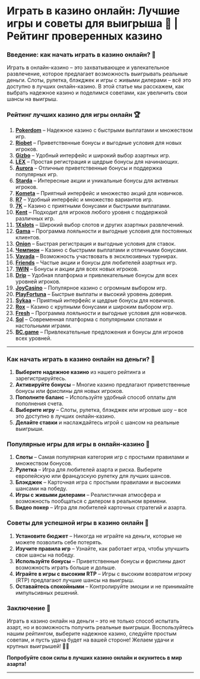 # Играть в казино онлайн: Лучшие игры и советы для выигрыша 🎉 | Рейтинг проверенных казино  

### Введение: как начать играть в казино онлайн? 🎯

Играть в онлайн-казино – это захватывающее и увлекательное развлечение, которое предлагает возможность выигрывать реальные деньги. Слоты, рулетка, блэкджек и игры с живыми дилерами – всё это доступно в лучших онлайн-казино. В этой статье мы расскажем, как выбрать надежное казино и поделимся советами, как увеличить свои шансы на выигрыш.

### Рейтинг лучших казино для игры онлайн 🏆

1. **[Pokerdom](https://brandplay.link/4k77v2yx)** – Надежное казино с быстрыми выплатами и множеством игр.
2. **[Riobet](https://brandplay.link/7xBLTPyj)** – Приветственные бонусы и выгодные условия для новых игроков.
3. **[Gizbo](https://brandplay.link/bprXw4YV)** – Удобный интерфейс и широкий выбор азартных игр.
4. **[LEX](https://brandplay.link/zW4hdDFV)** – Простая регистрация и щедрые бонусы для начинающих.
5. **[Aurora](https://10trafic-stat2.com/click/668546556bcc6313411604bd/6766/13032/subaccount)** – Отличные приветственные бонусы и поддержка популярных игр.
6. **[Starda](https://brandplay.link/fB7xwRFL)** – Интересные акции и уникальные бонусы для активных игроков.
7. **[Kometa](https://brandplay.link/8ZymQJV8)** – Приятный интерфейс и множество акций для новичков.
8. **[R7](https://brandplay.link/bMd3Yjsw)** – Удобный интерфейс и множество вариантов игр.
9. **[7K](https://brandplay.link/BvQyFShp)** – Казино с приятными бонусами и быстрыми выплатами.
10. **[Kent](https://brandplay.link/Fv2WP3js)** – Подходит для игроков любого уровня с поддержкой различных игр.
11. **[1Xslots](https://brandplay.link/hSB1khtr)** – Широкий выбор слотов и других азартных развлечений.
12. **[Gama](https://brandplay.link/j6NMKsDz)** – Программа лояльности и выгодные условия для постоянных клиентов.
13. **[Onion](https://brandplay.link/zBGRVpQ9)** – Быстрая регистрация и выгодные условия для ставок.
14. **[Чемпион](https://temon-gter.cfd/go/lRq?p80412p304504pcc44t17455)** – Казино с быстрыми выплатами и отличными бонусами.
15. **[Vavada](https://vavadapartner.pro/?promo=ea5c9275-6854-4505-94fc-95ab18221945-linkb2)** – Возможность участвовать в эксклюзивных турнирах.
16. **[Friends](https://gofriends.vc/linkb2)** – Частые акции и бонусы для любителей азартных игр.
17. **[1WIN](https://brandplay.link/smXVpBbG)** – Бонусы и акции для всех новых игроков.
18. **[Drip](https://drp-ircp01.com/c07e6a3db)** – Удобная платформа и привлекательные бонусы для всех уровней игроков.
19. **[JoyCasino](https://rpc30.call2me.pro/?/ru/registration?apkpop=0&partner=p24970p3291217pc98f)** – Популярное казино с огромным выбором игр.
20. **[PlayFortuna](https://fortunapromo.net/alt/playfortuna/registration?0dc4a9362a71feb7e3f165fb8e766f70)** – Быстрые выплаты и высокий уровень доверия.
21. **[Sykaa](https://s-two-way.com/?source=linkb2&pid=30697)** – Приятный интерфейс и щедрые бонусы для новичков.
22. **[Rox](https://rox-pvwfpjgcxe.com/cb1ee18a5)** – Казино с крупными бонусами и широким выбором игр.
23. **[Fresh](https://fresh-eumwkxwao.com/c3f7b485d)** – Программа лояльности и выгодные условия для новичков.
24. **[Sol](https://sol-mmtdzfbaco.com/cb2415bca)** – Современная платформа с популярными слотами и настольными играми.
25. **[BC.game](https://partnerbcgame.com/dcc53d441)** – Привлекательные предложения и бонусы для игроков всех уровней.

---

### Как начать играть в казино онлайн на деньги? 📲

1. **Выберите надежное казино** из нашего рейтинга и зарегистрируйтесь.
2. **Активируйте бонусы** – Многие казино предлагают приветственные бонусы или фриспины для новых игроков.
3. **Пополните баланс** – Используйте удобный способ оплаты для пополнения счета.
4. **Выберите игру** – Слоты, рулетка, блэкджек или игровые шоу – все это доступно в лучших онлайн-казино.
5. **Делайте ставки** и наслаждайтесь игрой с шансом на реальные выигрыши.

### Популярные игры для игры в онлайн-казино 🎲

1. **Слоты** – Самая популярная категория игр с простыми правилами и множеством бонусов.
2. **Рулетка** – Игра для любителей азарта и риска. Выберите европейскую или французскую рулетку для лучших шансов.
3. **Блэкджек** – Карточная игра с простыми правилами и высокими шансами на победу.
4. **Игры с живыми дилерами** – Реалистичная атмосфера и возможность пообщаться с дилером в реальном времени.
5. **Видео покер** – Игра для любителей карточных стратегий и азарта.

### Советы для успешной игры в казино онлайн 🎯

1. **Установите бюджет** – Никогда не играйте на деньги, которые не можете позволить себе потерять.
2. **Изучите правила игр** – Узнайте, как работает игра, чтобы улучшить свои шансы на победу.
3. **Используйте бонусы** – Приветственные бонусы и фриспины дают возможность играть больше и дольше.
4. **Играйте в игры с высоким RTP** – Игры с высоким возвратом игроку (RTP) предлагают лучшие шансы на выигрыш.
5. **Оставайтесь спокойными** – Контролируйте эмоции и не принимайте импульсивных решений.

### Заключение 📝

Играть в казино онлайн на деньги – это не только способ испытать азарт, но и возможность получить реальные выигрыши. Воспользуйтесь нашим рейтингом, выберите надежное казино, следуйте простым советам, и пусть удача будет на вашей стороне! Желаем удачи и крупных выигрышей! 🎰💵

**Попробуйте свои силы в лучших казино онлайн и окунитесь в мир азарта!**

---
